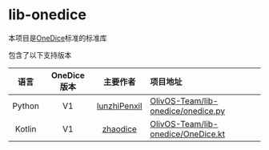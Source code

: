 # lib-onedice

本项目是[OneDice](https://github.com/OlivOS-Team/onedice)标准的标准库

包含了以下支持版本

语言 | OneDice 版本 | 主要作者 | 项目地址
:-: | :-: | :-: | :--
Python | V1 | [lunzhiPenxil](https://github.com/lunzhiPenxil) | [OlivOS-Team/lib-onedice/onedice.py](https://github.com/OlivOS-Team/lib-onedice/blob/main/onedice.py)
Kotlin | V1 | [zhaodice](https://github.com/zhaodice) | [OlivOS-Team/lib-onedice/OneDice.kt](https://github.com/OlivOS-Team/lib-onedice/blob/main/OneDice.kt)
